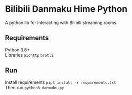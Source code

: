 # Bilibili Danmaku Hime Python  

A python lib for interacting with Bilibili streaming rooms.  

## Requirements

Python 3.6+  
Libraries
`aiohttp`
`brotli`  

## Run

Install requirements `pip3 install -r requirements.txt`  
Then run `python3 danmaku.py`  
